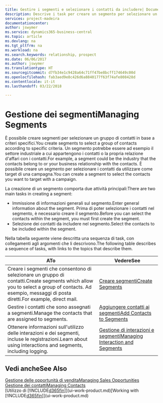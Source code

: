 ```yaml
---
title: Gestire i segmenti e selezionare i contatti da includere| Documenti Microsoft
description: Descrive i task per creare un segmento per selezionare un gruppo di contatti in base a criteri specifici, ad esempio, contatti in un settore specifico a cui si desidera rivolgersi.
services: project-madeira
documentationcenter: 
author: jswymer
ms.service: dynamics365-business-central
ms.topic: article
ms.devlang: na
ms.tgt_pltfrm: na
ms.workload: na
ms.search.keywords: relationship, prospect
ms.date: 06/06/2017
ms.author: jswymer
ms.translationtype: HT
ms.sourcegitcommit: d7fb34e1c9428a64c71ff47be8bcff174649c00d
ms.openlocfilehash: fab3aed9e8c426d6a8840177f63f74afe808428d
ms.contentlocale: it-it
ms.lasthandoff: 03/22/2018

---
```

# <a name="managing-segments"></a><span data-ttu-id="19b56-103">Gestione dei segmenti</span><span class="sxs-lookup"><span data-stu-id="19b56-103">Managing Segments</span></span>
<span data-ttu-id="19b56-104">È possibile creare segmenti per selezionare un gruppo di contatti in base a criteri specifici.</span><span class="sxs-lookup"><span data-stu-id="19b56-104">You create segments to select a group of contacts according to specific criteria.</span></span> <span data-ttu-id="19b56-105">Un segmento potrebbe essere ad esempio il settore industriale a cui appartengono i contatti o la propria relazione d'affari con i contatti.</span><span class="sxs-lookup"><span data-stu-id="19b56-105">For example, a segment could be the industry that the contacts belong to or your business relationship with the contacts.</span></span> <span data-ttu-id="19b56-106">È possibile creare un segmento per selezionare i contatti da utilizzare come target di una campagna.</span><span class="sxs-lookup"><span data-stu-id="19b56-106">You can create a segment to select the contacts you want to target with a campaign.</span></span>

<span data-ttu-id="19b56-107">La creazione di un segmento comporta due attività principali:</span><span class="sxs-lookup"><span data-stu-id="19b56-107">There are two main tasks in creating a segment:</span></span>

* <span data-ttu-id="19b56-108">Immissione di informazioni generali sul segmento.</span><span class="sxs-lookup"><span data-stu-id="19b56-108">Enter general information about the segment.</span></span> <span data-ttu-id="19b56-109">Prima di poter selezionare i contatti nel segmento, è necessario creare il segmento.</span><span class="sxs-lookup"><span data-stu-id="19b56-109">Before you can select the contacts within the segment, you must first create the segment.</span></span>
* <span data-ttu-id="19b56-110">Selezione dei contatti da includere nel segmento.</span><span class="sxs-lookup"><span data-stu-id="19b56-110">Select the contacts to be included within the segment.</span></span>

<span data-ttu-id="19b56-111">Nella tabella seguente viene descritta una sequenza di task, con collegamenti agli argomenti che li descrivono.</span><span class="sxs-lookup"><span data-stu-id="19b56-111">The following table describes a sequence of tasks, with links to the topics that describe them.</span></span> 

| <span data-ttu-id="19b56-112">A</span><span class="sxs-lookup"><span data-stu-id="19b56-112">To</span></span> | <span data-ttu-id="19b56-113">Vedere</span><span class="sxs-lookup"><span data-stu-id="19b56-113">See</span></span> |
| --- | --- |
| <span data-ttu-id="19b56-114">Creare i segmenti che consentono di selezionare un gruppo di contatti.</span><span class="sxs-lookup"><span data-stu-id="19b56-114">Create segments which allow you to select a group of contacts.</span></span> <span data-ttu-id="19b56-115">Ad esempio, messaggi di posta diretti.</span><span class="sxs-lookup"><span data-stu-id="19b56-115">For example, direct mail.</span></span> |[<span data-ttu-id="19b56-116">Creare segmenti</span><span class="sxs-lookup"><span data-stu-id="19b56-116">Create Segments</span></span>](marketing-how-create-segment.md) |
| <span data-ttu-id="19b56-117">Gestire i contatti che sono assegnati a segmenti.</span><span class="sxs-lookup"><span data-stu-id="19b56-117">Manage the contacts that are assigned to segments.</span></span> |[<span data-ttu-id="19b56-118">Aggiungere contatti ai segmenti</span><span class="sxs-lookup"><span data-stu-id="19b56-118">Add Contacts to Segments</span></span>](marketing-add-contact-segment.md) |
| <span data-ttu-id="19b56-119">Ottenere informazioni sull'utilizzo delle interazioni e dei segmenti, incluse le registrazioni.</span><span class="sxs-lookup"><span data-stu-id="19b56-119">Learn about using interactions and segments, including logging.</span></span> |[<span data-ttu-id="19b56-120">Gestione di interazioni e segmenti</span><span class="sxs-lookup"><span data-stu-id="19b56-120">Managing Interaction and Segments</span></span>](marketing-interaction-segments.md) |

## <a name="see-also"></a><span data-ttu-id="19b56-121">Vedi anche</span><span class="sxs-lookup"><span data-stu-id="19b56-121">See Also</span></span>
[<span data-ttu-id="19b56-122">Gestione delle opportunità di vendita</span><span class="sxs-lookup"><span data-stu-id="19b56-122">Managing Sales Opportunities</span></span>](marketing-manage-sales-opportunities.md)  
[<span data-ttu-id="19b56-123">Gestione dei contatti</span><span class="sxs-lookup"><span data-stu-id="19b56-123">Managing Contacts</span></span>](marketing-contacts.md)  
<span data-ttu-id="19b56-124">[Utilizzo di [!INCLUDE[d365fin](includes/d365fin_md.md)]](ui-work-product.md)</span><span class="sxs-lookup"><span data-stu-id="19b56-124">[Working with [!INCLUDE[d365fin](includes/d365fin_md.md)]](ui-work-product.md)</span></span>

